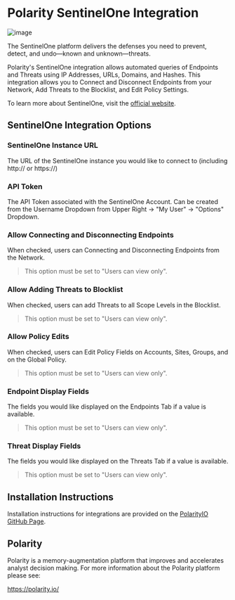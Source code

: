 # Polarity SentinelOne Integration

![image](https://img.shields.io/badge/status-beta-green.svg)

The SentinelOne platform delivers the defenses you need to prevent, detect, and undo—known and unknown—threats.

Polarity's SentinelOne integration allows automated queries of Endpoints and Threats using IP Addresses, URLs, Domains, and Hashes.  This integration allows you to Connect and Disconnect Endpoints from your Network, Add Threats to the Blocklist, and Edit Policy Settings.


To learn more about SentinelOne, visit the [official website](https://www.sentinelone.com/).


## SentinelOne Integration Options

### SentinelOne Instance URL
The URL of the SentinelOne instance you would like to connect to (including http:// or https://)

### API Token
The API Token associated with the SentinelOne Account.  Can be created from the Username Dropdown from Upper Right -> "My User" -> "Options" Dropdown.

### Allow Connecting and Disconnecting Endpoints
When checked, users can Connecting and Disconnecting Endpoints from the Network.

> This option must be set to "Users can view only".

### Allow Adding Threats to Blocklist
When checked, users can add Threats to all Scope Levels in the Blocklist.

> This option must be set to "Users can view only".

### Allow Policy Edits
When checked, users can Edit Policy Fields on Accounts, Sites, Groups, and on the Global Policy.

> This option must be set to "Users can view only".

### Endpoint Display Fields
The fields you would like displayed on the Endpoints Tab if a value is available.

> This option must be set to "Users can view only".

### Threat Display Fields
The fields you would like displayed on the Threats Tab if a value is available.

> This option must be set to "Users can view only".

## Installation Instructions

Installation instructions for integrations are provided on the [PolarityIO GitHub Page](https://polarityio.github.io/).


## Polarity

Polarity is a memory-augmentation platform that improves and accelerates analyst decision making.  For more information about the Polarity platform please see:

https://polarity.io/
